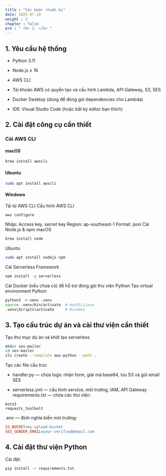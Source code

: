 ```yaml
---
title : "Các bước chuẩn bị"
date: 2025-07-10 
weight : 2 
chapter : false
pre : " <b> 2. </b> "
---
```

## 1. Yêu cầu hệ thống

- Python 3.11

- Node.js ≥ 16

- AWS CLI

- Tài khoản AWS có quyền tạo và cấu hình Lambda, API Gateway, S3, SES

- Docker Desktop (dùng để đóng gói dependencies cho Lambda)

- IDE: Visual Studio Code (hoặc bất kỳ editor bạn thích)

## 2. Cài đặt công cụ cần thiết

### Cài AWS CLI

#### macOS
```bash
brew install awscli
```
#### Ubuntu
```bash
sudo apt install awscli
```
#### Windows
Tải từ AWS CLI
Cấu hình AWS CLI
```bash
aws configure
```
Nhập:
Access key, secret key
Region: ap-southeast-1
Format: json
Cài Node.js & npm
macOS
```bash
brew install node
```
Ubuntu
```bash
sudo apt install nodejs npm
```
Cài Serverless Framework
```bash
npm install -g serverless
```
Cài Docker (nếu chưa có) để hỗ trợ đóng gói thư viện Python
Tạo virtual environment Python
```bash
python3 -m venv .venv
source .venv/bin/activate  # macOS/Linux
.venv\Scripts\activate     # Windows
```
## 3. Tạo cấu trúc dự án và cài thư viện cần thiết
Tạo thư mục dự án và khởi tạo serverless
```bash
mkdir ses-mailer
cd ses-mailer
sls create --template aws-python --path .
```
Tạo các file cấu trúc
- handler.py — chứa logic nhận form, giải mã base64, lưu S3 và gửi email SES

- serverless.yml — cấu hình service, môi trường, IAM, API Gateway
requirements.txt — chứa các thư viện:
```nginx
boto3
requests_toolbelt
```
.env — định nghĩa biến môi trường:
```ini
S3_BUCKET=my-upload-bucket
SES_SENDER_EMAIL=your-verified@email.com
```
## 4. Cài đặt thư viện Python

Cài đặt:  
```bash
pip install -r requirements.txt
```